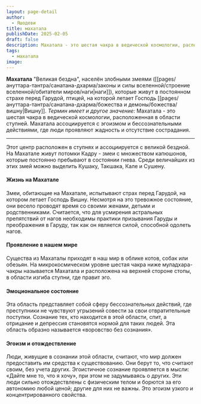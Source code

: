 ```yaml
---
layout: page-detail
author:
  - Яшодеви
title: махатала
publishDate: 2025-02-05
draft: false
description: Махатала - это шестая чакра в ведической космологии, расположенная в области ступней. Этот мир, известный как "Великая бездна", населён злобными змеями (наги), которые живут в постоянном страхе перед Гарудой, птицей, на которой летает Господь Вишну. Махатала ассоциируется с эгоизмом и бессознательными действиями, где люди проявляют жадность и отсутствие сострадания.
tags:
  - махатала
image:
---
```

**Махатала** "Великая бездна", населён злобными змеями ([[pages/ануттара-тантра/санатана-дхарма/законы и силы вселенной/строение вселенной/обитатели миров/наги|наги]]), которые живут в постоянном страхе перед Гарудой, птицей, на которой летает Господь [[pages/ануттара-тантра/санатана-дхарма/божества и демоны/божества/вишну|Вишну]].
*Термин имеет и другое значение:*
Махатала - это шестая чакра в ведической космологии, расположенная в области ступней.  Махатала ассоциируется с эгоизмом и бессознательными действиями, где люди проявляют жадность и отсутствие сострадания.

---
Этот центр расположен в ступнях и ассоциируется с великой бездной. На Махатале живут потомки Кадру - змеи с множеством капюшонов, которые постоянно пребывают в состоянии гнева. Среди величайших из этих змей можно выделить Кушаку, Такшака, Кале и Сушену.

#### Жизнь на Махатале
Змеи, обитающие на Махатале, испытывают страх перед Гарудой, на котором летает Господь Вишну. Несмотря на это тревожное состояние, они весело проводят время со своими женами, детьми и родственниками. Считается, что для усмирения астральных препятствий от нагов необходимы практики призывания Гаруды и преображения в Гаруду, так как он является силой, способной одолеть нагов.

#### Проявление в нашем мире
Существа из Махаталы приходят в наш мир в облике котов, собак или обезьян. На микрокосмическом уровне шестая чакра ниже муладхара-чакры называется Махатала и расположена на верхней стороне стопы, в области изгиба ступни, где правит эго.

#### Эмоциональное состояние
Эта область представляет собой сферу бессознательных действий, где преступники не чувствуют угрызений совести за свои отвратительные поступки. Сознание тех, кто находится в этой области, спит, а отрицание и депрессия становятся нормой для таких людей. Эта область образно называется «воровство без сознания».

#### Эгоизм и отождествление
Люди, живущие в сознании этой области, считают, что мир должен предоставить им средства к существованию. Они берут то, что считают своим, без учета других. Эгоистичное сознание проявляется в мысли: «Дайте мне то, что я хочу», при этом не задумываясь о других. Эти люди сильно отождествлены с физическим телом и борются за его автономию любой ценой; другие для них не важны. Это эгоизм узкого и концентрированного свойства.